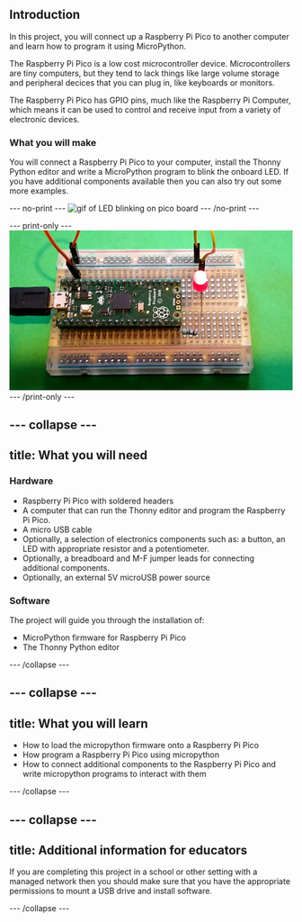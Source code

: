 ## Introduction

In this project, you will connect up a Raspberry Pi Pico to another computer and learn how to program it using MicroPython.

The Raspberry Pi Pico is a low cost microcontroller device. Microcontrollers are tiny computers, but they tend to lack things like large volume storage and peripheral decices that you can plug in, like keyboards or monitors.

The Raspberry Pi Pico has GPIO pins, much like the Raspberry Pi Computer, which means it can be used to control and receive input from a variety of electronic devices.

### What you will make

You will connect a Raspberry Pi Pico to your computer, install the Thonny Python editor and write a MicroPython program to blink the onboard LED. If you have additional components available then you can also try out some more examples.

--- no-print ---
![gif of LED blinking on pico board](images/showcase.gif)
--- /no-print ---

--- print-only ---
![image of led blinking on pico board](images/showcase.png)
--- /print-only ---

--- collapse ---
---
title: What you will need
---
### Hardware

+ Raspberry Pi Pico with soldered headers
+ A computer that can run the Thonny editor and program the Raspberry Pi Pico.
+ A micro USB cable
+ Optionally, a selection of electronics components such as: a button, an LED with appropriate resistor and a potentiometer. 
+ Optionally, a breadboard and M-F jumper leads for connecting additional components. 
+ Optionally, an external 5V microUSB power source 

### Software

The project will guide you through the installation of:
 
+ MicroPython firmware for Raspberry Pi Pico
+ The Thonny Python editor

--- /collapse ---

--- collapse ---
---
title: What you will learn
---

+ How to load the micropython firmware onto a Raspberry Pi Pico
+ How program a Raspberry Pi Pico using micropython
+ How to connect additional components to the Raspberry Pi Pico and write micropython programs to interact with them

--- /collapse ---

--- collapse ---
---
title: Additional information for educators
---

If you are completing this project in a school or other setting with a managed network then you should make sure that you have the appropriate permissions to mount a USB drive and install software. 

--- /collapse ---
